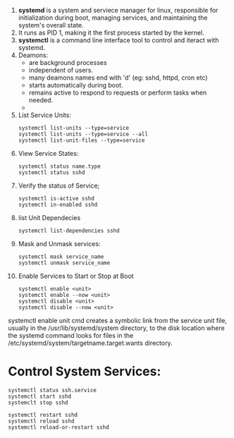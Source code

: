 1. **systemd** is a system and serviece manager for linux, responsible for initialization during boot, managing services, and maintaining the system's overall state.
2. It runs as PID 1, making it the first process started by the kernel.
3. **systemctl** is a command line interface tool to control and iteract with systemd.
4. Deamons:
   - are background processes
   - independent of users.
   - many deamons names end with 'd' (eg: sshd, httpd, cron etc)
   - starts automatically during boot.
   - remains active to respond to requests or perform tasks when needed.
   - 
6. List Service Units:
   ```
   systemctl list-units --type=service
   systemctl list-units --type=service --all
   systemctl list-unit-files --type=service
   ```
8. View Service States:
   ```
   systemctl status name.type
   systemctl status sshd
   ```
10. Verify the status of Service;
    ```
    systemctl is-active sshd
    systemctl in-enabled sshd
    ```
11. list Unit Dependecies
    ```
    systemctl list-dependencies sshd
    ```
13. Mask and Unmask services:
    ```
    systemctl mask service_name
    systemctl unmask service_name
    ```
14. Enable Services to Start or Stop at Boot
    ```
    systemctl enable <unit>
    systemctl enable --now <unit>
    systemctl disable <unit>
    systemctl disable --now <unit>
    ```
   systemctl enable unit cmd creates a symbolic link from the service unit file, usually in the /usr/lib/systemd/system directory, to the disk location where the systemd command looks for files in the /etc/systemd/system/targetname.target.wants directory.
    
# Control System Services:
```
systemctl status ssh.service
systemctl start sshd
systemclt stop sshd

systemctl restart sshd
systemctl reload sshd
systemctl reload-or-restart sshd
```
